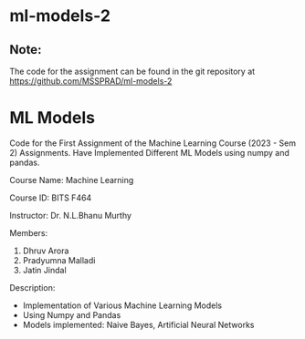 # ml-models-2
## Note: 
The code for the assignment can be found in the git repository at https://github.com/MSSPRAD/ml-models-2

# ML Models

Code for the First Assignment of the Machine Learning Course (2023 - Sem 2) Assignments.
Have Implemented Different ML Models using numpy and pandas.

Course Name: Machine Learning    

Course ID: BITS F464         

Instructor: Dr. N.L.Bhanu Murthy       

Members:
1) Dhruv Arora
2) Pradyumna Malladi
3) Jatin Jindal

Description:
- Implementation of Various Machine Learning Models
- Using Numpy and Pandas
- Models implemented: Naive Bayes, Artificial Neural Networks 
